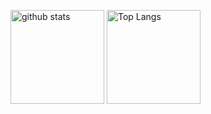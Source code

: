 <p align="left"> 
  <img alt="github stats" height="150px" src="https://github-readme-stats.vercel.app/api?username=JanAukToy&theme=vue-dark&show_icons=true" />
  <img alt="Top Langs" height="150px" src="https://github-readme-stats.vercel.app/api/top-langs/?username=JanAukToy&layout=compact&show_icons=true&theme=vue-dark" />
</p>
